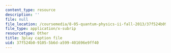 ```yaml
---
content_type: resource
description: ''
file: null
file_location: /coursemedia/8-05-quantum-physics-ii-fall-2013/37f524b091055b6da599401696e9ff40_8yvmHBGcNbg.vtt
file_type: application/x-subrip
resourcetype: Other
title: 3play caption file
uid: 37f524b0-9105-5b6d-a599-401696e9ff40
---
```

